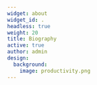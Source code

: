 ```yaml
---
widget: about
widget_id: .
headless: true
weight: 20
title: Biography
active: true
author: admin
design:
  background:
    image: productivity.png
---
```

